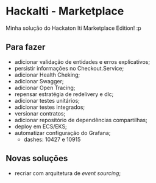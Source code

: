 # HackaIti - Marketplace

Minha solução do Hackaton Iti Marketplace Edition! :p

##  Para fazer

- adicionar validação de entidades e erros explicativos;
- persistir informações no Checkout.Service;
- adicionar Health Cheking;
- adicionar Swagger;
- adicionar Open Tracing;
- repensar estratégia de redelivery e dlc;
- adicionar testes unitários;
- adicionar testes integrados;
- versionar contratos;
- adicionar repositório de dependências compartilhas;
- deploy em ECS/EKS;
- automatizar configuração do Grafana;
    - dashes: 10427 e 10915

## Novas soluções

- recriar com arquitetura de *event sourcing*;
